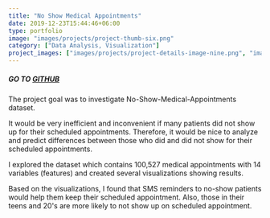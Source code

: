 ```yaml
---
title: "No Show Medical Appointments"
date: 2019-12-23T15:44:46+06:00
type: portfolio
image: "images/projects/project-thumb-six.png"
category: ["Data Analysis, Visualization"]
project_images: ["images/projects/project-details-image-nine.png", "images/projects/project-details-image-ten.png"]
---
```


##### GO TO [GITHUB](https://github.com/zoeyejiseoung/NoShow_medical_appointment)


The project goal was to investigate No-Show-Medical-Appointments dataset. 

It would be very inefficient and inconvenient if many patients did not show up for their scheduled appointments. Therefore, it would be nice to analyze and predict differences between those who did and did not show for their scheduled appointments. 

I explored the dataset which contains 100,527 medical appointments with 14 variables (features) and created several visualizations showing results. 

Based on the visualizations, I found that SMS reminders to no-show patients would help them keep their scheduled appointment. Also, those in their teens and 20's are more likely to not show up on scheduled appointment. 